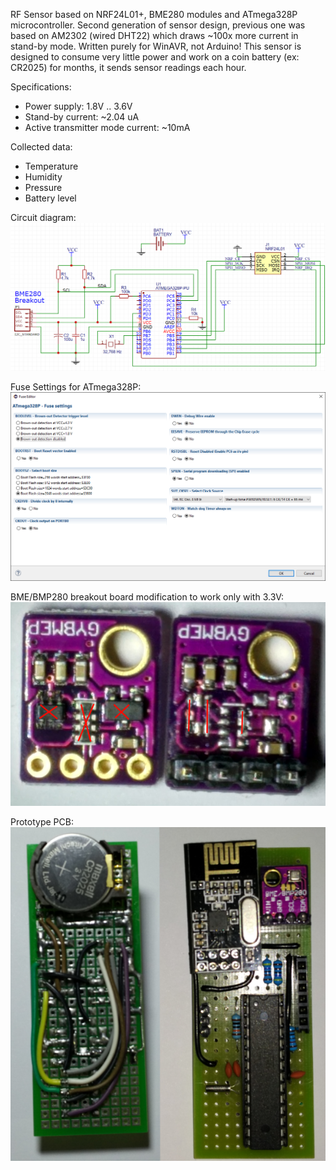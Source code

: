 RF Sensor based on NRF24L01+, BME280 modules and ATmega328P microcontroller. Second generation of sensor design, previous one was based on AM2302 (wired DHT22) which draws ~100x more current in stand-by mode.
Written purely for WinAVR, not Arduino!
This sensor is designed to consume very little power and work on a coin battery (ex: CR2025) for months, it sends sensor readings each hour.

Specifications:
- Power supply:  1.8V .. 3.6V
- Stand-by current: ~2.04 uA
- Active transmitter mode current: ~10mA

Collected data:
- Temperature
- Humidity
- Pressure
- Battery level

Circuit diagram:
![circuit diagram](/docs/SensorV2Schematic.png?raw=true "Sensor circuit diagram")

Fuse Settings for ATmega328P:
![fuse settings](/docs/FuseSettings.png?raw=true "Fuse Settings")

BME/BMP280 breakout board modification to work only with 3.3V:
![breakout board](/docs/BME280Breakout.png?raw=true "Breakout Board")

Prototype PCB:
![prototype pcb](/docs/PrototypePCB.png?raw=true "Prototype PCB")